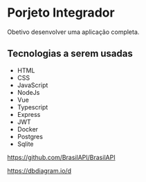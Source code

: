 # Porjeto Integrador

Obetivo desenvolver uma aplicação completa.

## Tecnologias a serem usadas

- HTML
- CSS
- JavaScript
- NodeJs
- Vue
- Typescript
- Express
- JWT
- Docker
- Postgres
- Sqlite

https://github.com/BrasilAPI/BrasilAPI

https://dbdiagram.io/d
